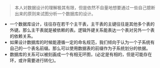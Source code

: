 
> 本人对数据设计的理解极其有限，但是依然不自量地想要通过一些自己臆断出来的原则来试图分析一个数据库的设计。

- 一个数据库设计，往往存在若干个主干表，主干表的主键往往是其他多个表的外键。那么主干表就是被依赖的表。逻辑外键关系能表达一个表对另外一个表的依赖关系。
- 如果设计数据库的时候能遵循一定的命名规范，我们倾向于认为一个子系统有自己的一个表名前缀。那么可以使用数据表的前缀作为子系统划分的依据。
- 数据库的关系可以被刻画成一个有相无环图，(必定是有相的，但是可能存在环，或许需要进行转化)。


